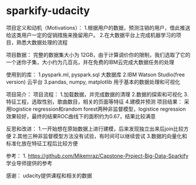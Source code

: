 # sparkify-udacity

    
项目定义和动机（Motivations）：
    1.根据用户的数据，预测注销的用户，借此推送给这类用户一定的促销措施来挽留用户。
    2.在大数据平台上完成机器学习的项目，熟悉大数据处理的流程
 
    
项目数据：
    完整的数据集大小为 12GB，由于计算调价你的限制，我们选取了它的一个迷你子集，大小约为几百兆，并在免费的IBM云完成大数据任务的处理

    
使用到的库：
    1.pyspark.ml, pyspark.sql 大数据库
    2.IBM Watson Studio(free version) 云平台
    3.pandas, numpy, matplotlib 用于基本的数据处理和可视化

    
项目简介：
    项目流程：
        1.加载数据，并完成数据的清理
        2.数据的探索和可视化
        3.特征工程，选取性别，歌曲数目，相关的页面等特征
        4.建模并预测
    项目结果：
        采用logistice regression和random forest两种非监督模型，logistice regression效果较好，最终的结果ROC曲线下的面积约为0.67，结果比较满意

    
反思和改进：
    1.一开始想在原始数据上进行建模，后来发现独立出来后join比较方便
    2.其他三种非监督模型方法没有试验，有时间可以继续尝试
    3.数据的向量化和标准化放在特征工程后比较方便
      
参考：
    1. https://github.com/Mikemraz/Capstone-Project-Big-Data-Sparkify 学业导师提供的参考
    
感谢：
    udacity提供课程和相关的数据
